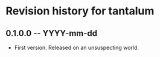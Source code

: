 # Revision history for tantalum

## 0.1.0.0  -- YYYY-mm-dd

* First version. Released on an unsuspecting world.
